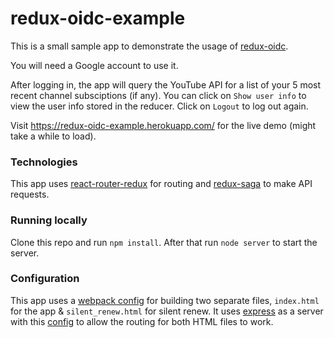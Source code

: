 # redux-oidc-example

This is a small sample app to demonstrate the usage of [redux-oidc](https://github.com/maxmantz/redux-oidc).

You will need a Google account to use it.

After logging in, the app will query the YouTube API for a list of your 5 most recent channel subsciptions (if any).
You can click on `Show user info` to view the user info stored in the reducer.
Click on `Logout` to log out again.

Visit <https://redux-oidc-example.herokuapp.com/> for the live demo (might take a while to load).

### Technologies
This app uses [react-router-redux](https://github.com/reactjs/react-router-redux) for routing and [redux-saga](https://github.com/yelouafi/redux-saga) to make API requests.

### Running locally
Clone this repo and run `npm install`.
After that run `node server` to start the server.

### Configuration
This app uses a [webpack config](webpack.config.js) for building two separate files, `index.html` for the app & `silent_renew.html` for silent renew. It uses [express](https://github.com/expressjs/express) as a server with this [config](server.prod.js) to allow the routing for both HTML files to work.
